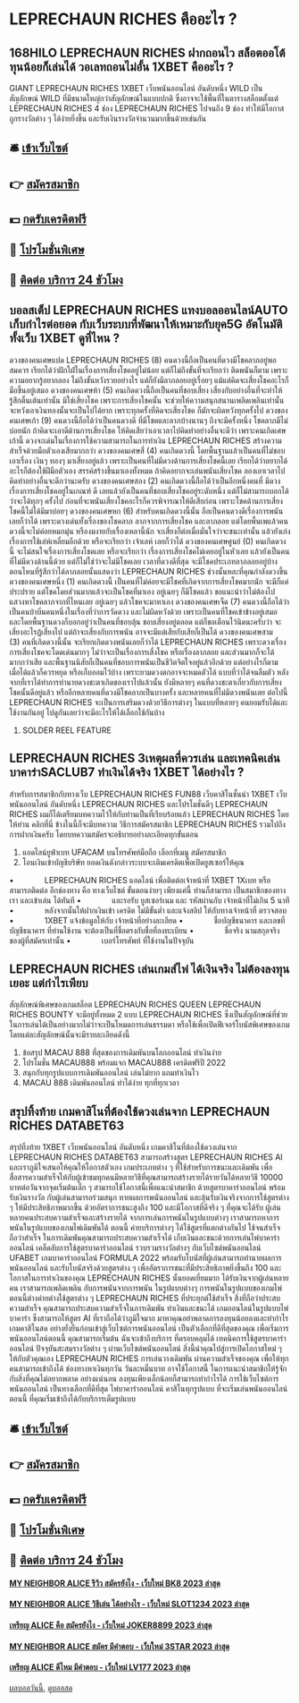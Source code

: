 # LEPRECHAUN RICHES คืออะไร ?
## 168HILO LEPRECHAUN RICHES ฝากถอนไว สล็อตออโต้ ทุนน้อยก็เล่นได้ วอเลทถอนไม่อั้น 1XBET คืออะไร ?
GIANT LEPRECHAUN RICHES 1XBET เว็บพนันออนไลน์ อันดับหนึ่ง WILD เป็นสัญลักษณ์ WILD ที่มีขนาดใหญ่กว่าสัญลักษณ์ในแบบปกติ ซึ่งอาจจะใช้พื้นที่ในตารางสล็อตตั้งแต่ LEPRECHAUN RICHES 4 ช่อง LEPRECHAUN RICHES ไปจนถึง 9 ช่อง ทำให้มีโอกาสถูกรางวัลต่าง ๆ ได้ง่ายยิ่งขึ้น และรับเงินรางวัลจำนวนมากขึ้นด้วยเช่นกัน

## 🛎 [เข้าเว็บไซต์](https://bit.ly/3SdLNi2)
## 👉 [สมัครสมาชิก](https://bit.ly/3SdLNi2)
## 💵 [กดรับเครดิตฟรี](https://bit.ly/3dyRKHj)
## 👑 [โปรโมชั่นพิเศษ](https://bit.ly/3dyRKHj)
## 📱 [ติดต่อ บริการ 24 ชัวโมง](https://bit.ly/3dyRKHj)

## บอลสเต็ป LEPRECHAUN RICHES แทงบอลออนไลน์AUTO เก็บกำไรต่อยอด กับเว็บระบบที่พัฒนาให้เหมาะกับยุค5G อัตโนมัติทั้งเว็บ 1XBET ดูที่ไหน ?
ดวงของคนเศษแปด LEPRECHAUN RICHES (8) คนดวงนี้ถือเป็นคนที่ดวงมีโชคลาภอยู่พอสมควร เรียกได้ว่าฝักใฝ่ในเรื่องการเสี่ยงโชคอยู่ไม่น้อย แต่ก็ไม่ถึงขั้นที่จะเรียกว่า ติดพนันก็ตาม เพราะความอยากรู้อยากลอง ไม่ถึงขั้นหวังรวยอย่างไร แต่ก็ยังมีลาภลอยอยู่เรื่อยๆ แม้แต่คิดจะเสี่ยงโชคอะไรก็มือขึ้นอยู่เสมอ
ดวงของคนเศษห้า (5) คนเกิดดวงนี้ถือเป็นคนที่ชอบเสี่ยง เสี่ยงกับอย่างอื่นที่จะทำให้รู้สึกตื่นเต้นเท่านั้น มิใช่เสี่ยงโชค เพราะการเสี่ยงโชคนั้น จะช่วยให้ความสนุกสนานเพลิดเพลินเท่านั้น จะหวังเอาเงินทองนั้นจะเป็นไปได้ยาก เพราะทุกครั้งที่คิดจะเสี่ยงโชค ก็มักจะผิดหวังทุกครั้งไป
ดวงของคนเศษเก้า (9) คนดวงนี้ถือได้ว่าเป็นคนดวงดี ที่มีโชคและลาภบ้างนานๆ ถึงจะมีครั้งหนึ่ง โชคลาภมีไม่บ่อยนัก ถ้าคิดจะเอาดีด้านการเสี่ยงโชค ให้คิดเสียว่าเอาเวลาไปคิดทำอย่างอื่นจะดีว่า เพราะคนเกิดเศษเก้านี้ ดวงจะเด่นในเรื่องการใช้ความสามารถในการทำเงิน LEPRECHAUN RICHES สร้างความสำเร็จด้วยมือตัวเองเสียมากกว่า
ดวงของคนเศษสี่ (4) คนเกิดดวงนี้ โดยพื้นฐานแล้วเป็นคนที่ไม่ชอบเอาเรื่อง เงินๆ ทองๆ มาเสี่ยงอยู่แล้ว เพราะเป็นคนที่ไม่มีดวงด้านการเสี่ยงโชคนี้เลย เรียกได้ว่าอยากได้อะไรก็ต้องใช้ฝีมือตัวเอง สรรค์สร้างขึ้นมาเองทั้งหมด ถ้าคิดอยากจะเล่นพนันเสี่ยงโชค ลองเอาเวลาไปคิดทำอย่างอื่นจะดีกว่านะครับ
ดวงของคนเศษสอง (2) คนเกิดดวงนี้ถือได้ว่าเป็นอีกหนึ่งคนที่ มีดวงเรื่องการเสี่ยงโชคอยู่ในเกณฑ์ ดี เลยแล้วยังเป็นคนที่ชอบเสี่ยงโชคอยู่ระดับหนึ่ง แต่ก็ไม่สามารถบอกได้ว่าจะได้ทุกๆ ครั้งไป ก่อนที่จะพนันเสี่ยงโชคอะไรก็ควรพิจารณาให้ดีเสียก่อน เพราะโชคด้านการเสี่ยงโชคนี้ไม่ได้มีมาบ่อยๆ
ดวงของคนเศษหก (6) สำหรับคนเกิดดวงนี้นั้น ถือเป็นคนดวงดีเรื่องการพนันเลยก็ว่าได้ เพราะดวงเด่นทั้งเรื่องของโชคลาภ ลาภจากการเสี่ยงโชค และลาภลอย แต่โดยพื้นเพแล้วคนดวงนี้จะไม่ค่อยหมกมุ่น หรืองมงายกับเรื่องเหลานี้นัก จะเสี่ยงก็ต่อเมื่อมั่นใจว่าจะชนะเท่านั้น แล้วยังเก่งเรื่องการใช้เล่ห์เหลี่ยมอีกด้วย หรือจะเรียกว่า เจ้าเลห์ เลยก็ว่าได้
ดวงของคนเศษศูนย์ (0) คนเกิดดวงนี้ จะไม่สนใจเรื่องการเสี่ยงโชคเลย หรือจะเรียกว่า เรื่องการเสี่ยงโชคไม่เคยอยู่ในหัวเลย แล้วยังเป็นคนที่ไม่มีดวงด้านนี้ด้วย แต่ก็ไม่ใช่ว่าจะไม่มีโชคเลย เวลาที่ดวงดีที่สุด จะมีโชคประเภทลาภลอยอยู่บ้าง ตอนไหนที่รู้สึกว่าได้ลาภลอยนั้นแสดงว่า LEPRECHAUN RICHES ช่วงนั้นหละที่คุณกำลังดวงขึ้น
ดวงของคนเศษหนึ่ง (1) คนเกิดดวงนี้ เป็นคนที่ไม่ค่อยจะมีโชคที่เกิดจากการเสี่ยงโชคมากนัก จะมีก็แค่ประปราย แต่โชคโดยส่วนมากแล้วจะเป็นโชคที่มาเอง อยู่เฉยๆ ก็มีโชคแล้ว ขอแนะนำว่าไม่ต้องไปแสวงหาโชคลาภจากที่ไหนเลย อยู่เฉยๆ แล้วโชคจะมาหาเอง
ดวงของคนเศษเจ็ด (7) คนดวงนี้ถือได้ว่าเป็นคนบ้าบิ่นคนหนึ่งในเรื่องที่ว่าการวัดดวง และไม่ผิดหวังด้วย เพราะเป็นคนที่โชคเข้าข้างอยู่เสมอ และโดยพื้นฐานดวงก็บอกอยู่ว่าเป็นคนที่ชอบลุ้น ชอบเสี่ยงอยู่ตลอด แต่ก็ขอเตือนไว้นิดนะครับว่า จะเสี่ยงอะไรฏ้เสี่ยงไป แต่ถ้าจะเสี่ยงกับการพนัน อาจจะมีแต่เสียกับเสียก็เป็นได้
ดวงของคนเศษสาม (3) คนที่เกิดดวงนี้นั้น จะเรียกเกิดดวงพนันเลยก็ว่าได้ LEPRECHAUN RICHES เพราะดวงเรื่องการเสี่ยงโชคจะโดดเด่นมากๆ ไม่ว่าจะเป็นเรื่องการเสี่งโชค หรือเรื่องลาภลอย และส่วนมากก็จะได้มากกว่าเสีย และพื้นฐานนิสัยก็เป็นคนที่ชอบการพนันเป็นชีวิตจิตใจอยู่แล้วอีกด้วย แต่อย่างไรก็ตาม เมื่อได้แล้วก็ควรหยุด หรือเก็บออมไว้บ้าง เพราะยามดวงตกอาจจะหมดตัวได้ แบบที่ว่าได้จนลืมตัว
หลังจากที่เราได้ทำการทำนายดวงชะตาเกิดของเราไปแล้วนั้น ยังมีหลายๆ คนที่ดวงชะตาเกี่ยวกับการเสี่ยงโชคนั้นดีอยู่แล้ว หรืออีกหลายคนที่ดวงมีโชคลาภเป็นบางครั้ง และหลายคนที่ไม่มีดวงพนันเลย ต่อไปนี้ LEPRECHAUN RICHES จะเป็นการเสริมดวงด้วยวิธีการต่างๆ ในแบบที่หลายๆ คนยอมรับได้และใช้งานกันอยู่ ไปดูกันเลยว่าจะมีอะไรให้ได้เลือกใช้กันบ้าง
1. SOLDER REEL FEATURE

## LEPRECHAUN RICHES 3เหตุผลที่ควรเล่น และเทคนิคเล่น บาคาร่าSACLUB7 ทำเงินได้จริง 1XBET ได้อย่างไร ?
สำหรับการสมาชิกกับทางเว็บ LEPRECHAUN RICHES FUN88 เว็บคาสิโนชั้นนำ 1XBET เว็บพนันออนไลน์ อันดับหนึ่ง LEPRECHAUN RICHES และโปรโมชั่นดีๆ LEPRECHAUN RICHES ผมก็ได้เตรียมบทความไว้ให้กับท่านเป็นที่เรียบร้อยแล้ว LEPRECHAUN RICHES โดยให้ท่าน คลิกที่นี่ ข้างในนี้ก็จะมีบทความ วิธีการสมัครสมาชิก LEPRECHAUN RICHES รวมไปถึงการฝากเงินครับ โดยบทความสมัครจะอธิบายอย่างละเอียดทุกขั้นตอน
1. แอดไลน์ยูฟ่าเบท UFACAM บนโทรศัพท์มือถือ เลือกที่เมนู สมัครสมาชิก
2. โอนเงินเข้าบัญชีบริษัท ยอดเงินดังกล่าวระบบจะเติมเครดิตเพื่อเปิดยูสเซอร์ให้คุณ

•              LEPRECHAUN RICHES แอดไลน์ เพื่อติดต่อเจ้าหน้าที่ 1XBET 1Xเบท หรือสามารถติดต่อ อีกช่องทาง คือ ทางเว็บไซต์
ขั้นตอนง่ายๆ เพียงแค่นี้ ท่านก็สามารถ เป็นสมาชิกของทางเรา และเข้าเล่น ได้ทันที
•              และรอรับ ยูสเซอร์เนม และ รหัสผ่านกับ เจ้าหน้าที่ไม่เกิน 5 นาที
•              หลังจากนั้นให้ฝากเงินเข้า เครดิต ไม่มีขั้นต่ำ และแจ้งสลิป ให้กับทางเจ้าหน้าที่ ตรวจสอบ
•              1XBET แจ้งข้อมูลให้กับ เจ้าหน้าที่อย่างละเอียด
•              ชื่อบัญชีธนาคาร และเลขที่บัญชีธนาคาร ที่ท่านใช้งาน จะต้องเป็นที่ชื่อตรงกับชื่อที่ลงทะเบียน
•              ชื่อจริง นามสกุลจริง ของผู้ที่สมัครเท่านั้น
•              เบอร์โทรศัพท์ ที่ใช้งานในปัจจุบัน

## LEPRECHAUN RICHES เล่นเกมส์ไพ่ ได้เงินจริง ไม่ต้องลงทุนเยอะ แต่กำไรเพียบ
สัญลักษณ์พิเศษของเกมสล็อต LEPRECHAUN RICHES QUEEN LEPRECHAUN RICHES BOUNTY จะมีอยู่ทั้งหมด 2 แบบ LEPRECHAUN RICHES ซึ่งเป็นสัญลักษณ์ที่ช่วยในการเล่นได้เป็นอย่างมากไม่ว่าจะเป็นโหมดการเล่นธรรมดา หรือใช้เพื่อเปิดฟีเจอร์โบนัสพิเศษของเกม โดยแต่ละสัญลักษณ์นั้นจะมีรายละเอียดดังนี้
1. ข้อสรุป MACAU 888 ที่สุดของการเดิมพันบนโลกออนไลน์ ทำเงินง่าย
2. โปรโมชั่น MACAU888 พร้อมแจก MACAU888 เครดิตฟรีปี 2022
3. สนุกกับทุกรูปแบบการเดิมพันออนไลน์ เล่นไม่ยาก แถมทำเงินไว
4. MACAU 888 เดิมพันออนไลน์ ทำได้ง่าย ทุกที่ทุกเวลา

## สรุปทิ้งท้าย เกมคาสิโนที่ต้องใช้ดวงเล่นจาก LEPRECHAUN RICHES DATABET63
สรุปทิ้งท้าย 1XBET เว็บพนันออนไลน์ อันดับหนึ่ง เกมคาสิโนที่ต้องใช้ดวงเล่นจาก LEPRECHAUN RICHES DATABET63 สามารถสร้างสูตร LEPRECHAUN RICHES AI และเราภูมิใจเสนอให้คุณให้โอกาสตัวเอง เกมประเภทต่าง ๆ ที่ใช้สำหรับการชนะและเดิมพัน เพื่อสื่อสารความสำเร็จให้กับผู้เข้าชมทุกคนมีหลายวิธีที่คุณสามารถสร้างรายได้รายวันได้หลายวิธี 10000 บาทต่อวันจากจุดเริ่มต้นเล็ก ๆ สามารถใช้โอกาสนี้เพื่อแนะนำสมาชิก
ด้วยสูตรบาคาร่าออนไลน์ พร้อมรับเงินรางวัล กับผู้เล่นสามารถร่วมสนุก ทายผลการพนันออนไลน์ และลุ้นรับเงินจริงจากการใช้สูตรต่าง ๆ ให้มีประสิทธิภาพมากขึ้น ด้วยอัตราการชนะสูงถึง 100 และมีโอกาสที่ดีจริง ๆ ที่คุณจะได้รับ ผู้เล่นหลายคนประสบความสำเร็จและสร้างรายได้
จากการเล่นการพนันในรูปแบบต่างๆ เราสามารถหาการพนันในรูปแบบของเกมไพ่เดิมพันได้ ตอนนี้ ค่ายบริการต่างๆ ได้ใช้สูตรที่แตกต่างกันไป ใช้จนสำเร็จถือว่าสำเร็จ ในการเดิมพันคุณสามารถประสบความสำเร็จได้ เก็บเงินและชนะด้วยการเล่นไพ่บาคาร่าออนไลน์
เคล็ดลับการใช้สูตรบาคาร่าออนไลน์ รวบรวมรางวัลต่างๆ กับเว็บไซต์พนันออนไลน์ UFABET เกมบาคาร่าออนไลน์ FORMULA 2022 พร้อมรับโบนัสที่ผู้เล่นสามารถทำนายผลการพนันออนไลน์ และรับโบนัสจริงด้วยสูตรต่าง ๆ เพื่ออัตราการชนะที่มีประสิทธิภาพยิ่งขึ้นถึง 100 และ โอกาสในการทำเงินของคุณ LEPRECHAUN RICHES นั้นยอดเยี่ยมมาก ได้รับเงินจากผู้เล่นหลายคน
เราสามารถเพลิดเพลิน กับการพนันจากการพนัน ในรูปแบบต่างๆ การพนันในรูปแบบของเกมไพ่ ตอนนี้ต่างค่ายต่างใช้สูตรต่าง ๆ LEPRECHAUN RICHES ที่ประยุกต์ใช้สำเร็จ สิ่งที่ถือว่าประสบความสำเร็จ คุณสามารถประสบความสำเร็จในการเดิมพัน ทำเงินและชนะได้ เกมออนไลน์ในรูปแบบไพ่บาคาร่า ซึ่งสามารถให้สูตร AI ที่เราถือได้ว่าภูมิใจมาก
มาหาคุณอย่าพลาดการลงทุนน้อยลงและทำกำไร เกมคาสิโนสด อย่างยั่งยืนก่อนเข้าสู่เว็บไซต์การพนันออนไลน์ เป็นตัวเลือกที่ดีที่สุดของคุณ เพื่อเริ่มการพนันออนไลน์ตอนนี้ คุณสามารถเริ่มต้น ฉันจะเข้าถึงบริการ ที่ครอบคลุมได้ เทคนิคการใช้สูตรบาคาร่าออนไลน์ ปัจจุบันสะสมรางวัลต่าง ๆ ผ่านเว็บไซต์พนันออนไลน์
สิ่งนี้นำคุณไปสู่การเปิดโอกาสใหม่ ๆ ให้กับตัวคุณเอง LEPRECHAUN RICHES การเล่นวางเดิมพัน ผ่านความสำเร็จของคุณ เพื่อให้ทุกคนสามารถเข้าถึงได้ ช่องทางหาเงินทุกวัน วันละหมื่นบาท อาจใช้โอกาสนี้ ในการแนะนำสมาชิกให้รู้จัก กับสิ่งที่คุณไม่อยากพลาด อย่างแน่นอน ลงทุนเพียงเล็กน้อยก็สามารถทำกำไรได้ การใช้เว็บไซต์การพนันออนไลน์ เป็นทางเลือกที่ดีที่สุด ไพ่บาคาร่าออนไลน์ คาสิโนทุกรูปแบบ ที่จะเริ่มเล่นพนันออนไลน์ตอนนี้ ที่คุณเริ่มเข้าถึงได้กับบริการเต็มรูปแบบ

## 🛎 [เข้าเว็บไซต์](https://bit.ly/3SdLNi2)
## 👉 [สมัครสมาชิก](https://bit.ly/3SdLNi2)
## 💵 [กดรับเครดิตฟรี](https://bit.ly/3dyRKHj)
## 👑 [โปรโมชั่นพิเศษ](https://bit.ly/3dyRKHj)
## 📱 [ติดต่อ บริการ 24 ชัวโมง](https://bit.ly/3dyRKHj)

#### [MY NEIGHBOR ALICE รีวิว สมัครยังไง - เว็บใหม่ BK8 2023 ล่าสุด](https://atom.io/themes/my%20neighbor%20alice%20รีวิว%20สมัครยังไง%20-%20เว็บใหม่%20bk8%202023%20ล่าสุด)
#### [MY NEIGHBOR ALICE วิธีเล่น ได้อย่างไร - เว็บใหม่ SLOT1234 2023 ล่าสุด](https://atom.io/themes/my%20neighbor%20alice%20วิธีเล่น%20ได้อย่างไร%20-%20เว็บใหม่%20slot1234%202023%20ล่าสุด)
#### [เหรียญ ALICE คือ สมัครยังไง - เว็บใหม่ JOKER8899 2023 ล่าสุด](https://atom.io/themes/เหรียญ%20alice%20คือ%20สมัครยังไง%20-%20เว็บใหม่%20joker8899%202023%20ล่าสุด)
#### [MY NEIGHBOR ALICE สมัคร มีคำตอบ - เว็บใหม่ 3STAR 2023 ล่าสุด](https://atom.io/themes/my%20neighbor%20alice%20สมัคร%20มีคำตอบ%20-%20เว็บใหม่%203star%202023%20ล่าสุด)
#### [เหรียญ ALICE ดีไหม มีคำตอบ - เว็บใหม่ LV177 2023 ล่าสุด](https://atom.io/themes/เหรียญ%20alice%20ดีไหม%20มีคำตอบ%20-%20เว็บใหม่%20lv177%202023%20ล่าสุด)

[ผลบอลวันนี้](https://siamsport.tv "ผลบอลวันนี้"), [ดูบอลสด](https://siamsport.tv/ดูบอลสด "ดูบอลสด")